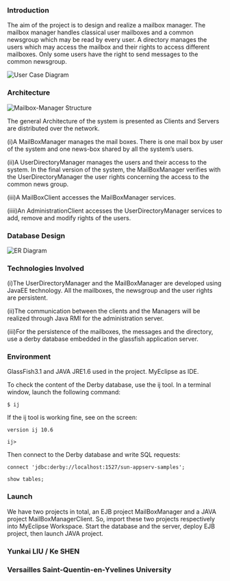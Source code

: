 ### Introduction

The aim of the project is to design and realize a mailbox manager. The mailbox manager handles classical user mailboxes and a common newsgroup which may be read by every user. A directory manages the users which may access the mailbox and their rights to access different mailboxes. Only some users have the right to send messages to the common newsgroup.

![User Case Diagram](Mailbox-Manager/Pictures/usercase.png)


### Architecture

![Mailbox-Manager Structure](Mailbox-Manager/Pictures/structure.png)

The general Architecture of the system is presented as Clients and Servers are distributed over the network.

(i)A MailBoxManager manages the mail boxes. There is one mail box by user of the system and one news-box shared by all the system’s users.

(ii)A UserDirectoryManager manages the users and their access to the system. In the final version of the system, the MailBoxManager verifies with the UserDirectoryManager the user rights concerning the access to the common news group.

(iii)A MailBoxClient accesses the MailBoxManager services.

(iiii)An AdministrationClient accesses the UserDirectoryManager services to add, remove and modify rights of the users.

### Database Design

![ER Diagram](Mailbox-Manager/Pictures/er.png)

### Technologies Involved 

(i)The UserDirectoryManager and the MailBoxManager are developed using JavaEE technology. All the mailboxes, the newsgroup and the user rights are persistent.

(ii)The communication between the clients and the Managers will be realized through Java RMI for the administration server.

(iii)For the persistence of the mailboxes, the messages and the directory, use a derby database embedded in the glassfish application server.

### Environment

GlassFish3.1 and JAVA JRE1.6 used in the project.
MyEclipse as IDE.

To check the content of the Derby database, use the ij tool. In a terminal window, launch the following command:

```
$ ij
```

If the ij tool is working fine, see on the screen:

```
version ij 10.6 

ij>
```

Then connect to the Derby database and write SQL requests: 

```
connect 'jdbc:derby://localhost:1527/sun-appserv-samples'; 

show tables;
```

### Launch

We have two projects in total, an EJB project MailBoxManager and a JAVA project MailBoxManagerClient. So, import these two projects respectively into MyEclipse Workspace. Start the database and the server, deploy EJB project, then launch JAVA project.

### Yunkai LIU / Ke SHEN
### Versailles Saint-Quentin-en-Yvelines University

